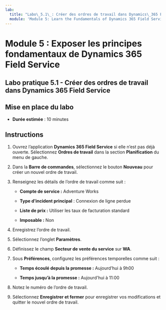 ```yaml
---
lab:
  title: "Labo\_5.1\_: Créer des ordres de travail dans Dynamics\_365 Field Service"
  module: 'Module 5: Learn the Fundamentals of Dynamics 365 Field Service'
---
```


<a name="module-5-learn-the-fundamentals-of-dynamics-365-field-service"></a>Module 5 : Exposer les principes fondamentaux de Dynamics 365 Field Service
========================

## <a name="practice-lab-51---creating-work-orders-in-dynamics-365-field-service"></a>Labo pratique 5.1 - Créer des ordres de travail dans Dynamics 365 Field Service

## <a name="lab-setup"></a>Mise en place du labo

  - **Durée estimée** : 10 minutes

## <a name="instructions"></a>Instructions

1. Ouvrez l’application **Dynamics 365 Field Service** si elle n’est pas déjà ouverte. Sélectionnez **Ordres de travail** dans la section **Planification** du menu de gauche.

2. Dans la **Barre de commandes**, sélectionnez le bouton **Nouveau** pour créer un nouvel ordre de travail.

3. Renseignez les détails de l’ordre de travail comme suit :

    - **Compte de service :** Adventure Works

    - **Type d’incident principal** : Connexion de ligne perdue

    - **Liste de prix :** Utiliser les taux de facturation standard

    - **Imposable :** Non

4. Enregistrez l’ordre de travail.

4. Sélectionnez l’onglet **Paramètres**.

5. Définissez le champ **Secteur de vente du service** sur **WA**. 

6. Sous **Préférences**, configurez les préférences temporelles comme suit :

    - **Temps écoulé depuis la promesse :** Aujourd’hui à 9h00

    - **Temps jusqu’à la promesse :** Aujourd'hui à 11:00

7. Notez le numéro de l’ordre de travail. 

8. Sélectionnez **Enregistrer et fermer** pour enregistrer vos modifications et quitter le nouvel ordre de travail.
